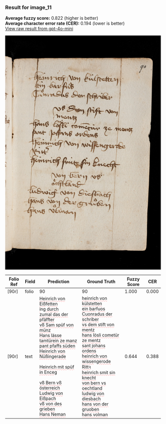 ### Result for image_11
**Average fuzzy score:** 0.822 (higher is better)<br>**Average character error rate (CER):** 0.194 (lower is better)<br>[View raw result from gpt-4o-mini](https://github.com/RISE-UNIBAS/humanities_data_benchmark/blob/main/results/2025-10-24/T0276/request_T0276_image_11.json)

<img src="https://github.com/RISE-UNIBAS/humanities_data_benchmark/blob/main/benchmarks/medieval_manuscripts/images/image_11.jpg?raw=true" alt="image_11" width="800px">

<style>
.diff { text-decoration: underline; text-decoration-color: #ffcccc; text-decoration-style: wavy; }
</style>

| Folio Ref | Field | Prediction | Ground Truth | Fuzzy Score | CER |
|-----------|-------|------------|--------------|-------------|-----|
| [90r] | folio | 90 | 90 | 1.000 | 0.000 |
| [90r] | text | <span class="diff">Heinrich von Eiß</span>f<span class="diff">etten<br>i</span>ng<span class="diff"> durch<br>zumal das der pfäffter<br>vß Sam spüf von<br>münz<br>Hans lässe tamtürein ze manz<br>pant pfaffs süden<br>Heinrich von Nüßin</span>g<span class="diff">erade<br><br>Heinrich mit spüf in Ence</span>g<span class="diff"><br><br>vß Bern vß<br>österreich<br>Ludwig von Eißpach<br>vß von des grieben<br>Hans Neman</span> | <span class="diff">heinrich von külstetten<br> ein bar</span>f<span class="diff">uos<br> Cuonradus der schriber<br> vs dem stift von<br> mentz<br> hans lösli cometür ze mentz<br> sant johans ordens<br> heinrich von wisse</span>ng<span class="diff">erode<br> Rittꝛ <br> heinrich smit sin knecht<br> von bern vs oechtland<br> ludwi</span>g<span class="diff"> von diesbach<br> hans von der </span>g<span class="diff">ruoben<br> hans volman</span> | 0.644 | 0.388 |
